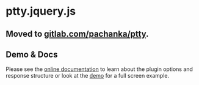 # ptty.jquery.js

## Moved to [gitlab.com/pachanka/ptty](https://gitlab.com/pachanka/ptty).

## Demo & Docs

Please see the [online documentation](http://goto.pachanka.org/ptty/docs) to learn about the plugin options and response structure or look at the [demo](https://goto.pachanka.org/ptty/) for a full screen example.
